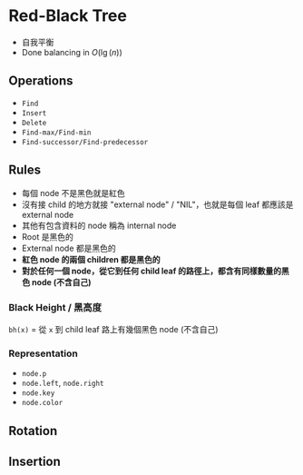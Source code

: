 # Red-Black Tree

- 自我平衡
- Done balancing in $O(\lg(n))$

## Operations

- `Find`
- `Insert`
- `Delete`
- `Find-max/Find-min`
- `Find-successor/Find-predecessor`

## Rules

- 每個 node 不是黑色就是紅色
- 沒有接 child 的地方就接 "external node" / "NIL"，也就是每個 leaf 都應該是 external node
- 其他有包含資料的 node 稱為 internal node
- Root 是黑色的
- External node 都是黑色的
- **紅色 node 的兩個 children 都是黑色的**
- **對於任何一個 node，從它到任何 child leaf 的路徑上，都含有同樣數量的黑色 node (不含自己)**

### Black Height / 黑高度

`bh(x)` = 從 `x` 到 child leaf 路上有幾個黑色 node (不含自己)

### Representation

- `node.p`
- `node.left`, `node.right`
- `node.key`
- `node.color`

## Rotation



## Insertion